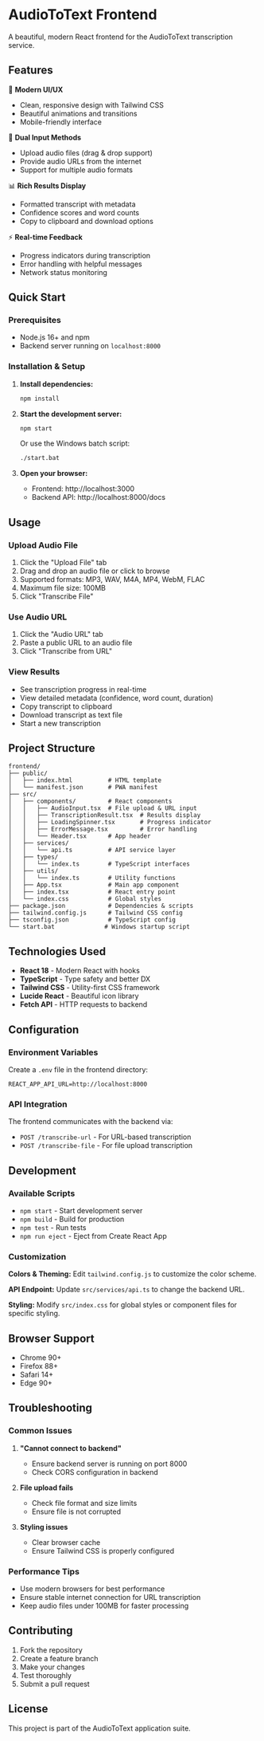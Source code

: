 # AudioToText Frontend

A beautiful, modern React frontend for the AudioToText transcription service.

## Features

🎨 **Modern UI/UX**
- Clean, responsive design with Tailwind CSS
- Beautiful animations and transitions
- Mobile-friendly interface

🎵 **Dual Input Methods**
- Upload audio files (drag & drop support)
- Provide audio URLs from the internet
- Support for multiple audio formats

📊 **Rich Results Display**
- Formatted transcript with metadata
- Confidence scores and word counts
- Copy to clipboard and download options

⚡ **Real-time Feedback**
- Progress indicators during transcription
- Error handling with helpful messages
- Network status monitoring

## Quick Start

### Prerequisites
- Node.js 16+ and npm
- Backend server running on `localhost:8000`

### Installation & Setup

1. **Install dependencies:**
   ```bash
   npm install
   ```

2. **Start the development server:**
   ```bash
   npm start
   ```
   
   Or use the Windows batch script:
   ```bash
   ./start.bat
   ```

3. **Open your browser:**
   - Frontend: http://localhost:3000
   - Backend API: http://localhost:8000/docs

## Usage

### Upload Audio File
1. Click the "Upload File" tab
2. Drag and drop an audio file or click to browse
3. Supported formats: MP3, WAV, M4A, MP4, WebM, FLAC
4. Maximum file size: 100MB
5. Click "Transcribe File"

### Use Audio URL
1. Click the "Audio URL" tab
2. Paste a public URL to an audio file
3. Click "Transcribe from URL"

### View Results
- See transcription progress in real-time
- View detailed metadata (confidence, word count, duration)
- Copy transcript to clipboard
- Download transcript as text file
- Start a new transcription

## Project Structure

```
frontend/
├── public/
│   ├── index.html          # HTML template
│   └── manifest.json       # PWA manifest
├── src/
│   ├── components/         # React components
│   │   ├── AudioInput.tsx  # File upload & URL input
│   │   ├── TranscriptionResult.tsx  # Results display
│   │   ├── LoadingSpinner.tsx       # Progress indicator
│   │   ├── ErrorMessage.tsx         # Error handling
│   │   └── Header.tsx      # App header
│   ├── services/
│   │   └── api.ts          # API service layer
│   ├── types/
│   │   └── index.ts        # TypeScript interfaces
│   ├── utils/
│   │   └── index.ts        # Utility functions
│   ├── App.tsx             # Main app component
│   ├── index.tsx           # React entry point
│   └── index.css           # Global styles
├── package.json            # Dependencies & scripts
├── tailwind.config.js      # Tailwind CSS config
├── tsconfig.json           # TypeScript config
└── start.bat              # Windows startup script
```

## Technologies Used

- **React 18** - Modern React with hooks
- **TypeScript** - Type safety and better DX
- **Tailwind CSS** - Utility-first CSS framework
- **Lucide React** - Beautiful icon library
- **Fetch API** - HTTP requests to backend

## Configuration

### Environment Variables
Create a `.env` file in the frontend directory:

```env
REACT_APP_API_URL=http://localhost:8000
```

### API Integration
The frontend communicates with the backend via:
- `POST /transcribe-url` - For URL-based transcription
- `POST /transcribe-file` - For file upload transcription

## Development

### Available Scripts

- `npm start` - Start development server
- `npm build` - Build for production
- `npm test` - Run tests
- `npm run eject` - Eject from Create React App

### Customization

**Colors & Theming:**
Edit `tailwind.config.js` to customize the color scheme.

**API Endpoint:**
Update `src/services/api.ts` to change the backend URL.

**Styling:**
Modify `src/index.css` for global styles or component files for specific styling.

## Browser Support

- Chrome 90+
- Firefox 88+
- Safari 14+
- Edge 90+

## Troubleshooting

### Common Issues

1. **"Cannot connect to backend"**
   - Ensure backend server is running on port 8000
   - Check CORS configuration in backend

2. **File upload fails**
   - Check file format and size limits
   - Ensure file is not corrupted

3. **Styling issues**
   - Clear browser cache
   - Ensure Tailwind CSS is properly configured

### Performance Tips

- Use modern browsers for best performance
- Ensure stable internet connection for URL transcription
- Keep audio files under 100MB for faster processing

## Contributing

1. Fork the repository
2. Create a feature branch
3. Make your changes
4. Test thoroughly
5. Submit a pull request

## License

This project is part of the AudioToText application suite.

